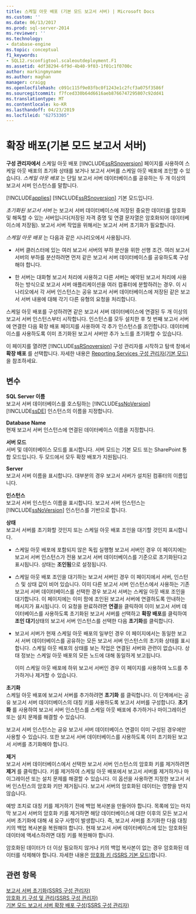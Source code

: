 ```yaml
---
title: 스케일 아웃 배포 (기본 모드 보고서 서버) | Microsoft Docs
ms.custom: ''
ms.date: 06/13/2017
ms.prod: sql-server-2014
ms.reviewer: ''
ms.technology:
- database-engine
ms.topic: conceptual
f1_keywords:
- SQL12.rsconfigtool.scaleoutdeployment.F1
ms.assetid: 4df38294-6f9d-4b40-9f03-1f01c1f0700c
author: markingmyname
ms.author: maghan
manager: craigg
ms.openlocfilehash: c091c115f9e03fbc0f1243e1c2fcf3a075f3586f
ms.sourcegitcommit: f7fced330b64d6616aeb8766747295807c92dd41
ms.translationtype: MT
ms.contentlocale: ko-KR
ms.lasthandoff: 04/23/2019
ms.locfileid: "62753305"
---
```

# <a name="scale-out-deployment-native-mode-report-server"></a>확장 배포(기본 모드 보고서 서버)
  **구성 관리자에서** 스케일 아웃 배포 [!INCLUDE[ssRSnoversion](../../includes/ssrsnoversion-md.md)] 페이지를 사용하여 스케일 아웃 배포의 초기화 상태를 보거나 보고서 서버를 스케일 아웃 배포에 조인할 수 있습니다. *스케일 아웃 배포* 는 단일 보고서 서버 데이터베이스를 공유하는 두 개 이상의 보고서 서버 인스턴스를 말합니다.  
  
 [!INCLUDE[applies](../../includes/applies-md.md)] [!INCLUDE[ssRSnoversion](../../includes/ssrsnoversion-md.md)] 기본 모드입니다.  
  
 *초기화된 보고서 서버* 는 보고서 서버 데이터베이스에 저장된 중요한 데이터를 암호화 및 해독할 수 있는 서버입니다(저장된 자격 증명 및 연결 문자열은 암호화되어 데이터베이스에 저장됨). 보고서 서버 작업을 위해서는 보고서 서버 초기화가 필요합니다.  
  
 *스케일 아웃 배포* 는 다음과 같은 시나리오에서 사용됩니다.  
  
-   서버 클러스터에 있는 여러 보고서 서버의 부하 분산을 위한 선행 조건. 여러 보고서 서버의 부하를 분산하려면 먼저 같은 보고서 서버 데이터베이스를 공유하도록 구성해야 합니다.  
  
-   한 서버는 대화형 보고서 처리에 사용하고 다른 서버는 예약된 보고서 처리에 사용하는 방식으로 보고서 서버 애플리케이션을 여러 컴퓨터에 분할하려는 경우. 이 시나리오에서 각 서버 인스턴스는 공유 보고서 서버 데이터베이스에 저장된 같은 보고서 서버 내용에 대해 각기 다른 유형의 요청을 처리합니다.  
  
 스케일 아웃 배포를 구성하려면 같은 보고서 서버 데이터베이스에 연결된 두 개 이상의 보고서 서버 인스턴스부터 시작합니다. 인스턴스를 모두 설치한 후 첫 번째 보고서 서버에 연결한 다음 확장 배포 페이지를 사용하여 각 추가 인스턴스를 조인합니다. 데이터베이스를 사용하도록 이미 초기화된 보고서 서버만 추가 노드를 초기화할 수 있습니다.  
  
 이 페이지를 열려면 [!INCLUDE[ssRSnoversion](../../includes/ssrsnoversion-md.md)] 구성 관리자를 시작하고 탐색 창에서 **확장 배포** 를 선택합니다. 자세한 내용은 [Reporting Services 구성 관리자&#40;기본 모드&#41;](../../../2014/sql-server/install/reporting-services-configuration-manager-native-mode.md)을 참조하세요.  
  
## <a name="options"></a>변수  
 **SQL Server 이름**  
 보고서 서버 데이터베이스를 호스팅하는 [!INCLUDE[ssNoVersion](../../includes/ssnoversion-md.md)] [!INCLUDE[ssDE](../../includes/ssde-md.md)] 인스턴스의 이름을 지정합니다.  
  
 **Database Name**  
 현재 보고서 서버 인스턴스에 연결된 데이터베이스 이름을 지정합니다.  
  
 **서버 모드**  
 서버 및 데이터베이스 모드를 표시합니다. 서버 모드는 기본 모드 또는 SharePoint 통합 모드입니다. 두 모드에서 모두 확장 배포가 지원됩니다.  
  
 **Server**  
 보고서 서버 이름을 표시합니다. 대부분의 경우 보고서 서버가 설치된 컴퓨터의 이름입니다.  
  
 **인스턴스**  
 보고서 서버 인스턴스 이름을 표시합니다. 보고서 서버 인스턴스는 [!INCLUDE[ssNoVersion](../../includes/ssnoversion-md.md)] 인스턴스를 기반으로 합니다.  
  
 **상태**  
 보고서 서버를 초기화할 것인지 또는 스케일 아웃 배포 조인을 대기할 것인지 표시합니다.  
  
-   스케일 아웃 배포에 포함되지 않은 독립 실행형 보고서 서버인 경우 이 페이지에는 보고서 서버 인스턴스가 전용 보고서 서버 데이터베이스를 기준으로 초기화된다고 표시됩니다. 상태는 **조인됨**으로 설정됩니다.  
  
-   스케일 아웃 배포 조인을 대기하는 보고서 서버인 경우 이 페이지에서 서버, 인스턴스 및 상태 값이 비어 있습니다. 이미 다른 보고서 서버 인스턴스에서 사용하는 기존 보고서 서버 데이터베이스를 선택한 경우 보고서 서버는 스케일 아웃 배포 조인을 대기합니다. 이 페이지에는 이미 팜에 조인된 보고서 서버에 연결하도록 안내하는 메시지가 표시됩니다. 이 요청을 완료하려면 **연결**을 클릭하여 이미 보고서 서버 데이터베이스를 사용하도록 초기화된 보고서 서버를 선택하고 **확장 배포**를 클릭하여 **조인 대기**상태의 보고서 서버 인스턴스를 선택한 다음 **초기화**를 클릭합니다.  
  
-   보고서 서버가 현재 스케일 아웃 배포의 일부인 경우 이 페이지에서는 동일한 보고서 서버 데이터베이스를 공유하는 모든 보고서 서버 인스턴스의 초기화 상태를 표시합니다. 스케일 아웃 배포의 상태를 보는 작업은 연결된 서버와 관련이 없습니다. 상태 정보는 스케일 아웃 배포의 모든 노드에 대해 동일하게 보고됩니다.  
  
     이미 스케일 아웃 배포에 하위 보고서 서버인 경우 이 페이지를 사용하여 노드를 추가하거나 제거할 수 있습니다.  
  
 **초기화**  
 스케일 아웃 배포에 보고서 서버를 추가하려면 **초기화** 를 클릭합니다. 이 단계에서는 공유 보고서 서버 데이터베이스의 대칭 키를 사용하도록 보고서 서버를 구성합니다. **초기화** 를 사용하여 보고서 서버 인스턴스를 스케일 아웃 배포에 추가하거나 마이그레이션 또는 설치 문제를 해결할 수 있습니다.  
  
 보고서 서버 인스턴스는 공유 보고서 서버 데이터베이스 연결이 이미 구성된 경우에만 사용할 수 있습니다. 또한 보고서 서버 데이터베이스를 사용하도록 이미 초기화된 보고서 서버를 초기화해야 합니다.  
  
 **제거**  
 보고서 서버 데이터베이스에서 선택한 보고서 서버 인스턴스의 암호화 키를 제거하려면 **제거** 를 클릭합니다. 키를 제거하여 스케일 아웃 배포에서 보고서 서버를 제거하거나 마이그레이션 또는 설치 문제를 해결할 수 있습니다. 이 옵션을 사용하면 지정한 보고서 서버 인스턴스의 암호화 키만 제거됩니다. 보고서 서버의 암호화된 데이터는 영향을 받지 않습니다.  
  
 예방 조치로 대칭 키를 제거하기 전에 백업 복사본을 만들어야 합니다. 목록에 있는 마지막 보고서 서버의 암호화 키를 제거하면 해당 데이터베이스에 대한 이후의 모든 보고서 서버 초기화에 대해 새 요구 사항이 발생합니다. 즉, 보고서 서버를 초기화한 다음 대칭 키의 백업 복사본을 복원해야 합니다. 현재 보고서 서버 데이터베이스에 있는 암호화된 데이터에 액세스하려면 대칭 키를 복원해야 합니다.  
  
 암호화된 데이터가 더 이상 필요하지 않거나 키의 백업 복사본이 없는 경우 암호화된 데이터를 삭제해야 합니다. 자세한 내용은 [암호화 키 &#40;SSRS 기본 모드&#41;](../../../2014/sql-server/install/encryption-keys-ssrs-native-mode.md)합니다.  
  
## <a name="see-also"></a>관련 항목  
 [보고서 서버 초기화&#40;SSRS 구성 관리자&#41;](../../reporting-services/install-windows/ssrs-encryption-keys-initialize-a-report-server.md)   
 [암호화 키 구성 및 관리&#40;SSRS 구성 관리자&#41;](../../reporting-services/install-windows/ssrs-encryption-keys-manage-encryption-keys.md)   
 [기본 모드 보고서 서버 확장 배포 구성&#40;SSRS 구성 관리자&#41;](../../reporting-services/install-windows/configure-a-native-mode-report-server-scale-out-deployment.md)  
  
  
